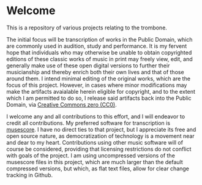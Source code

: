 # Welcome

This is a repository of various projects relating to the trombone.

The initial focus will be transcription of works in the Public Domain, which are commonly used in audition, study and performance. It is my fervent hope that individuals who may otherwise be unable to obtain copyrighted editions of these classic works of music in print may freely view, edit, and generally make use of these open digital versions to further their musicianship and thereby enrich both their own lives and that of those around them. I intend minimal editing of the original works, which are the focus of this project. However, in cases where minor modifications may make the artifacts avaialable herein eligible for copyright, and to the extent which I am permitted to do so, I release said artifacts back into the Public Domain, via [Creative Commons zero (CC0)](https://en.wikipedia.org/wiki/Creative_Commons_license#Zero_/_public_domain). 

I welcome any and all contributions to this effort, and I will endeavor to credit all contributions. My preferred software for transcription is [musescore](https://musescore.org/en). I have no direct ties to that project, but I appreciate its free and open source nature, as democratization of technology is a movement near and dear to my heart. Contributions using other music software will of course be considered, providing that licensing restrictions do not conflict with goals of the project. I am using uncompressed versions of the musescore files in this project, which are much larger than the default compressed versions, but which, as flat text files, allow for clear change tracking in Github.

